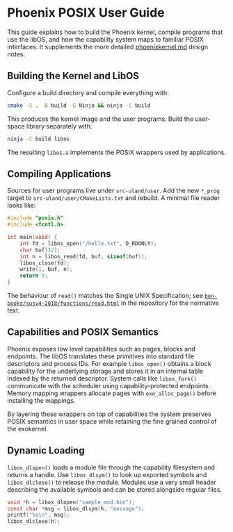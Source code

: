 # Phoenix POSIX User Guide

This guide explains how to build the Phoenix kernel, compile programs that use the libOS, and how the capability system maps to familiar POSIX interfaces. It supplements the more detailed [phoenixkernel.md](phoenixkernel.md) design notes.

## Building the Kernel and LibOS

Configure a build directory and compile everything with:

```sh
cmake -S . -B build -G Ninja && ninja -C build
```

This produces the kernel image and the user programs. Build the user-space library separately with:

```sh
ninja -C build libos
```

The resulting `libos.a` implements the POSIX wrappers used by applications.

## Compiling Applications

Sources for user programs live under `src-uland/user`. Add the new `*_prog` target to `src-uland/user/CMakeLists.txt` and rebuild. A minimal file reader looks like:

```c
#include "posix.h"
#include <fcntl.h>

int main(void) {
    int fd = libos_open("/hello.txt", O_RDONLY);
    char buf[32];
    int n = libos_read(fd, buf, sizeof(buf));
    libos_close(fd);
    write(1, buf, n);
    return 0;
}
```

The behaviour of `read()` matches the Single UNIX Specification; see [`ben-books/susv4-2018/functions/read.html`](ben-books/susv4-2018/functions/read.html) in the repository for the normative text.

## Capabilities and POSIX Semantics

Phoenix exposes low level capabilities such as pages, blocks and endpoints. The libOS translates these primitives into standard file descriptors and process IDs. For example `libos_open()` obtains a block capability for the underlying storage and stores it in an internal table indexed by the returned descriptor. System calls like `libos_fork()` communicate with the scheduler using capability-protected endpoints. Memory mapping wrappers allocate pages with `exo_alloc_page()` before installing the mappings.

By layering these wrappers on top of capabilities the system preserves POSIX semantics in user space while retaining the fine grained control of the exokernel.

## Dynamic Loading

`libos_dlopen()` loads a module file through the capability filesystem and returns a handle. Use `libos_dlsym()` to look up exported symbols and `libos_dlclose()` to release the module. Modules use a very small header describing the available symbols and can be stored alongside regular files.

```c
void *h = libos_dlopen("sample_mod.bin");
const char *msg = libos_dlsym(h, "message");
printf("%s\n", msg);
libos_dlclose(h);
```
